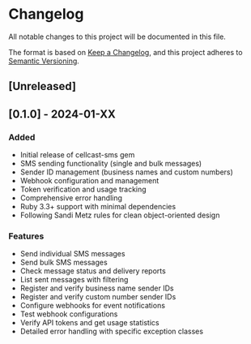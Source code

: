 # Changelog

All notable changes to this project will be documented in this file.

The format is based on [Keep a Changelog](https://keepachangelog.com/en/1.0.0/),
and this project adheres to [Semantic Versioning](https://semver.org/spec/v2.0.0.html).

## [Unreleased]

## [0.1.0] - 2024-01-XX

### Added
- Initial release of cellcast-sms gem
- SMS sending functionality (single and bulk messages)
- Sender ID management (business names and custom numbers)
- Webhook configuration and management
- Token verification and usage tracking
- Comprehensive error handling
- Ruby 3.3+ support with minimal dependencies
- Following Sandi Metz rules for clean object-oriented design

### Features
- Send individual SMS messages
- Send bulk SMS messages
- Check message status and delivery reports
- List sent messages with filtering
- Register and verify business name sender IDs
- Register and verify custom number sender IDs
- Configure webhooks for event notifications
- Test webhook configurations
- Verify API tokens and get usage statistics
- Detailed error handling with specific exception classes